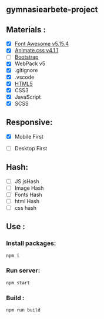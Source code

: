 ## gymnasiearbete-project

## **Materials :**

- [x] [Font Awesome v5.15.4](https://fontawesome.com/ "fontawesome.com")
- [x] [Animate.css v4.1.1](https://animate.style/ "animate.style")
- [ ] [Bootstrap](https://getbootstrap.com/ "Bootstrap v5.2.0")
- [x] WebPack v5
- [x] .gitignore
- [x] .vscode
- [x] [HTML5](https://www.w3schools.com/html/html5_semantic_elements.asp "HTML5 Semantic Elements")
- [x] CSS3
- [x] JavaScript
- [x] SCSS

## Responsive:
- [x] Mobile First
- [ ] Desktop First


## Hash:

- [ ] JS jsHash
- [ ] Image Hash
- [ ] Fonts Hash
- [ ] html Hash
- [ ] css hash

## Use :

### Install packages:

```js
npm i
```

### Run server:

```js
npm start
```

### Build :

```js 
npm run build
```